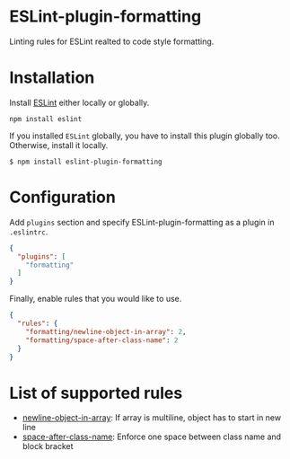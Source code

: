 ESLint-plugin-formatting
===================

Linting rules for ESLint realted to code style formatting.

# Installation

Install [ESLint](https://www.github.com/eslint/eslint) either locally or globally.

    npm install eslint

If you installed `ESLint` globally, you have to install this plugin globally too. Otherwise, install it locally.

    $ npm install eslint-plugin-formatting

# Configuration

Add `plugins` section and specify ESLint-plugin-formatting as a plugin in `.eslintrc`.

```json
{
  "plugins": [
    "formatting"
  ]
}
```

Finally, enable rules that you would like to use.

```json
{
  "rules": {
    "formatting/newline-object-in-array": 2,
    "formatting/space-after-class-name": 2
  }
}
```

# List of supported rules

* [newline-object-in-array](docs/newline-object-in-array.md): If array is multiline, object has to start in new line
* [space-after-class-name](docs/space-after-class-name.md): Enforce one space between class name and block bracket
